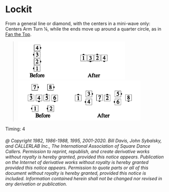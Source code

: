 
# Lockit

From a general line or diamond, with the centers in a mini-wave
only: Centers Arm Turn ¼, while the ends move up around a
quarter circle, as in
[Fan the Top](../plus/fan_the_top.md).


> 
> ![alt](lockit_1a.png)![alt](lockit_1b.png)  
> ![alt](lockit_1c.png)![alt](lockit_1d.png)
> 

Timing: 4

###### @ Copyright 1982, 1986-1988, 1995, 2001-2020. Bill Davis, John Sybalsky, and CALLERLAB Inc., The International Association of Square Dance Callers. Permission to reprint, republish, and create derivative works without royalty is hereby granted, provided this notice appears. Publication on the Internet of derivative works without royalty is hereby granted provided this notice appears. Permission to quote parts or all of this document without royalty is hereby granted, provided this notice is included. Information contained herein shall not be changed nor revised in any derivation or publication.
